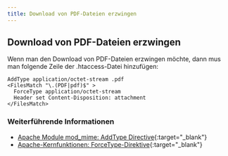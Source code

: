 ```yaml
---
title: Download von PDF-Dateien erzwingen
---
```


## Download von PDF-Dateien erzwingen

Wenn man den Download von PDF-Dateien erzwingen möchte,
dann mus man folgende Zeile der .htaccess-Datei hinzufügen:

```
AddType application/octet-stream .pdf
<FilesMatch "\.(PDF|pdf)$" >
  ForceType application/octet-stream
  Header set Content-Disposition: attachment
</FilesMatch>
```

### Weiterführende Informationen

- [Apache Module mod_mime: AddType Directive](https://httpd.apache.org/docs/trunk/mod/mod_mime.html#addtype){:target="_blank"}
- [Apache-Kernfunktionen: ForceType-Direktive](https://httpd.apache.org/docs/trunk/mod/core.html#forcetype){:target="_blank"}
